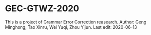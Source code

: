 # GEC-GTWZ-2020
This is a project of Grammar Error Correction reasearch.
Author: Geng Minghong, Tao Xinru, Wei Yuqi, Zhou Yijun. 
Last edit: 2020-06-13
